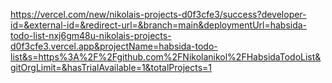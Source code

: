 https://vercel.com/new/nikolais-projects-d0f3cfe3/success?developer-id=&external-id=&redirect-url=&branch=main&deploymentUrl=habsida-todo-list-nxj6gm48u-nikolais-projects-d0f3cfe3.vercel.app&projectName=habsida-todo-list&s=https%3A%2F%2Fgithub.com%2FNikolanikol%2FHabsidaTodoList&gitOrgLimit=&hasTrialAvailable=1&totalProjects=1
